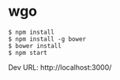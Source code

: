 # wgo

```
$ npm install
$ npm install -g bower
$ bower install
$ npm start
```

Dev URL: http://localhost:3000/